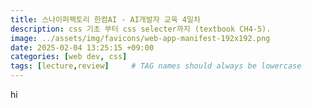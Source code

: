 ```yaml
---
title: 스나이퍼팩토리 한컴AI - AI개발자 교육 4일차
description: css 기초 부터 css selecter까지 (textbook CH4-5).
image: ../assets/img/favicons/web-app-manifest-192x192.png
date: 2025-02-04 13:25:15 +09:00
categories: [web dev, css]
tags: [lecture,review]     # TAG names should always be lowercase
---
```


hi

